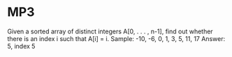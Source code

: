 # MP3

Given a sorted array of distinct integers A[0, . . . , n-1], find out whether there is an index i such that A[i] = i. 
Sample: -10, -6, 0, 1, 3, 5, 11, 17
Answer: 5, index 5
